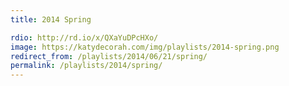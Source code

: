 ```yaml
---
title: 2014 Spring

rdio: http://rd.io/x/QXaYuDPcHXo/
image: https://katydecorah.com/img/playlists/2014-spring.png
redirect_from: /playlists/2014/06/21/spring/
permalink: /playlists/2014/spring/
---
```

